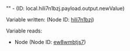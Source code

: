 "" - (ID: local.hili7n1bzj.payload.output.newValue)

Variable written:
 (Node ID: [hili7n1bzj](../nodes/hili7n1bzj.md))

Variable reads:
* Node (Node ID: [ew8wmbtjs7](../nodes/ew8wmbtjs7.md))
